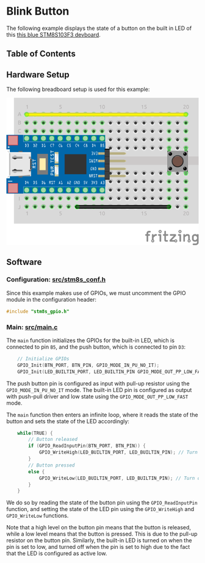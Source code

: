 # Blink Button

The following example displays the state of a button on the built in LED of this [this blue STM8S103F3 devboard](https://www.aliexpress.com/item/1005004514078858.html?spm=a2g0o.productlist.main.7.5b6f20c9INeEUu&algo_pvid=e4ea4e0a-c28e-4b91-895d-2a02f8af5d90&algo_exp_id=e4ea4e0a-c28e-4b91-895d-2a02f8af5d90-3&pdp_ext_f=%7B%22sku_id%22%3A%2212000029432042609%22%7D&pdp_npi=2%40dis%21EUR%211.31%211.31%21%21%21%21%21%40211bf3f116631655842315357d071d%2112000029432042609%21sea&curPageLogUid=TCv6XDktNh7d).

## Table of Contents <!-- omit in toc -->


## Hardware Setup

The following breadboard setup is used for this example:

![setup](docs/setup.png)

## Software

### Configuration: [src/stm8s_conf.h](src/stm8s_conf.h)

Since this example makes use of GPIOs, we must uncomment the GPIO module in the configuration header:

```c
#include "stm8s_gpio.h"
```

### Main: [src/main.c](src/main.c)

The `main` function initializes the GPIOs for the built-in LED, which is connected to pin `B5`, and the push button, which is connected to pin `D3`:

```c
	// Initialize GPIOs
	GPIO_Init(BTN_PORT, BTN_PIN, GPIO_MODE_IN_PU_NO_IT);
	GPIO_Init(LED_BUILTIN_PORT, LED_BUILTIN_PIN GPIO_MODE_OUT_PP_LOW_FAST); // Built-in LED, Output, Push Pull, Low
```

The push button pin is configured as input with pull-up resistor using the `GPIO_MODE_IN_PU_NO_IT` mode. The built-in LED pin is configured as output with push-pull driver and low state using the `GPIO_MODE_OUT_PP_LOW_FAST` mode.

The `main` function then enters an infinite loop, where it reads the state of the button and sets the state of the LED accordingly:

```c
	while(TRUE) {
		// Button released
		if (GPIO_ReadInputPin(BTN_PORT, BTN_PIN)) {
			GPIO_WriteHigh(LED_BUILTIN_PORT, LED_BUILTIN_PIN); // Turn off LED
		}
		// Button pressed
		else {
			GPIO_WriteLow(LED_BUILTIN_PORT, LED_BUILTIN_PIN); // Turn on LED
		}
	}
```

We do so by reading the state of the button pin using the `GPIO_ReadInputPin` function, and setting the state of the LED pin using the `GPIO_WriteHigh` and `GPIO_WriteLow` functions.

Note that a high level on the button pin means that the button is released, while a low level means that the button is pressed. This is due to the pull-up resistor on the button pin. Similarly, the built-in LED is turned on when the pin is set to low, and turned off when the pin is set to high due to the fact that the LED is configured as active low.
